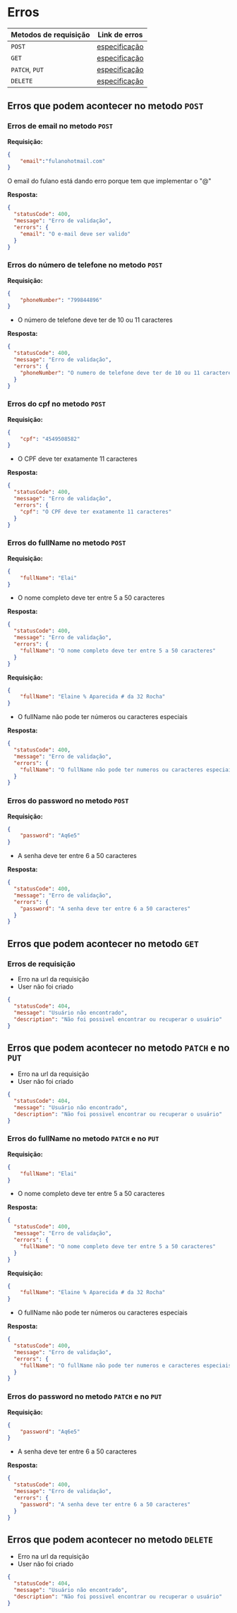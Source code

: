 # Erros

Metodos de requisição | Link de erros
--- | ---
`POST` | [especificação](#erros-que-podem-acontecer-no-metodo-post)
`GET` | [especificação](#erros-que-podem-acontecer-no-metodo-get)
`PATCH`, `PUT` | [especificação](#erros-que-podem-acontecer-no-metodo-patch-e-no-put)
`DELETE` | [especificação](#erros-que-podem-acontecer-no-metodo-delete)

## Erros que podem acontecer no metodo `POST`

### Erros de email no metodo `POST`

**Requisição:**

``` json
{
    "email":"fulanohotmail.com"
}
```

O email do fulano está dando erro porque tem que implementar o "@"

**Resposta:**

``` json
{
  "statusCode": 400,
  "message": "Erro de validação",
  "errors": {
    "email": "O e-mail deve ser valido"
  }
}
```

### Erros do número de telefone no metodo `POST`

**Requisição:**

``` json
{
    "phoneNumber": "799844896"
}
```

* O número de telefone deve ter de 10 ou 11 caracteres

**Resposta:**

``` json
{
  "statusCode": 400,
  "message": "Erro de validação",
  "errors": {
    "phoneNumber": "O numero de telefone deve ter de 10 ou 11 caracteres"
  }
}
```
<!-- TODO
**Requisição:**

``` json
{
    "phoneNumber": "7998448w6"
}
```

* O número de telefone não pode ter letras

**Resposta:**

``` json
{
  "statusCode": 400,
  "message": "Erro de validação",
  "errors": {
    "phoneNumber": "O numero de telefone não pode ter lertas"
  }
}
``` -->

### Erros do cpf no metodo `POST`

**Requisição:**

``` json
{
    "cpf": "4549508582"
}
```

* O CPF deve ter exatamente 11 caracteres

**Resposta:**

``` json
{
  "statusCode": 400,
  "message": "Erro de validação",
  "errors": {
    "cpf": "O CPF deve ter exatamente 11 caracteres"
  }
}
```
<!-- TODO
**Requisição:**

``` json
{
    "cpf": "454950858w5"
}
```

* O CPF não pode ter letras

**Resposta:**

``` json
{
  "statusCode": 400,
  "message": "Erro de validação",
  "errors": {
    "cpf": "O CPF não pode ter letras"
  }
}
``` -->

### Erros do fullName no metodo `POST`

**Requisição:**

``` json
{
    "fullName": "Elai"
}
```

* O nome completo deve ter entre 5 a 50 caracteres

**Resposta:**

``` json
{
  "statusCode": 400,
  "message": "Erro de validação",
  "errors": {
    "fullName": "O nome completo deve ter entre 5 a 50 caracteres"
  }
}
```

**Requisição:**

``` json
{
    "fullName": "Elaine % Aparecida # da 32 Rocha"
}
```

* O fullName não pode ter números ou caracteres especiais

**Resposta:**

``` json
{
  "statusCode": 400,
  "message": "Erro de validação",
  "errors": {
    "fullName": "O fullName não pode ter numeros ou caracteres especiais"
  }
}
```

### Erros do password no metodo `POST`

**Requisição:**

``` json
{
    "password": "Aq6e5"
}
```

* A senha deve ter entre 6 a 50 caracteres

**Resposta:**

``` json
{
  "statusCode": 400,
  "message": "Erro de validação",
  "errors": {
    "password": "A senha deve ter entre 6 a 50 caracteres"
  }
}
```

## Erros que podem acontecer no metodo `GET`

### Erros de requisição

* Erro na url da requisição
* User não foi criado

``` json
{
  "statusCode": 404,
  "message": "Usuário não encontrado",
  "description": "Não foi possivel encontrar ou recuperar o usuário"
}
```

## Erros que podem acontecer no metodo `PATCH` e no `PUT`

* Erro na url da requisição
* User não foi criado

``` json
{
  "statusCode": 404,
  "message": "Usuário não encontrado",
  "description": "Não foi possivel encontrar ou recuperar o usuário"
}
```

### Erros do fullName no metodo `PATCH` e no `PUT`

**Requisição:**

``` json
{
    "fullName": "Elai"
}
```

* O nome completo deve ter entre 5 a 50 caracteres

**Resposta:**

``` json
{
  "statusCode": 400,
  "message": "Erro de validação",
  "errors": {
    "fullName": "O nome completo deve ter entre 5 a 50 caracteres"
  }
}
```

**Requisição:**

``` json
{
    "fullName": "Elaine % Aparecida # da 32 Rocha"
}
```

* O fullName não pode ter números ou caracteres especiais

**Resposta:**

``` json
{
  "statusCode": 400,
  "message": "Erro de validação",
  "errors": {
    "fullName": "O fullName não pode ter numeros e caracteres especiais"
  }
}
```

### Erros do password no metodo `PATCH` e no `PUT`

**Requisição:**

``` json
{
    "password": "Aq6e5"
}
```

* A senha deve ter entre 6 a 50 caracteres

**Resposta:**

``` json
{
  "statusCode": 400,
  "message": "Erro de validação",
  "errors": {
    "password": "A senha deve ter entre 6 a 50 caracteres"
  }
}
```

## Erros que podem acontecer no metodo `DELETE`

* Erro na url da requisição
* User não foi criado

``` json
{
  "statusCode": 404,
  "message": "Usuário não encontrado",
  "description": "Não foi possivel encontrar ou recuperar o usuário"
}
```
